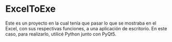 # ExcelToExe
Este es un proyecto en la cual tenía que pasar lo que se mostraba en el Excel, con sus respectivas funciones, a una aplicación de escritorio. En este caso, para realizarlo, utilicé Python junto con PyQt5.
